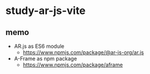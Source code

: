 # study-ar-js-vite

## memo

- AR.js as ES6 module
  - https://www.npmjs.com/package/@ar-js-org/ar.js
- A-Frame as npm package
  - https://www.npmjs.com/package/aframe